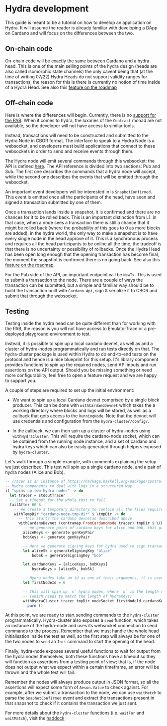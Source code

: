 # Hydra development

This guide is meant to be a tutorial on how to develop an application on Hydra. It will assume the reader is already familiar with developing a DApp on Cardano and will focus on the differences between the two.

## On-chain code

On-chain code will be exactly the same between Cardano and a hydra head. This is one of the main selling points of the hydra design (heads are also called isomorphic state channels) the only caveat being that (at the time of writing 07/22) Hydra Heads do not support validity ranges for transactions, the reason for this is there is currently no notion of time inside of a Hydra Head. See also this [feature on the roadmap](https://github.com/input-output-hk/hydra/issues/196)

## Off-chain code

Here is where the differences will begin. Currently, there is no [support for the PAB](https://github.com/input-output-hk/hydra/issues/214). When it comes to hydra, the luxaries of the `Contract` monad are not available, so the developer will not have access to similar tools.

Instead, transactions will need to be constructed and submitted to the Hydra Node in CBOR format. The interface to speak to a Hydra Node is a websocket, and developers must build applications that connect to these websockets in order to send and receive events through them.

The Hydra node will emit several commands through this websocket: the API is defined [here](/api-reference).
The API reference is divided into two sections: Pub and Sub.
The first one describes the commands that a hydra node will accept, while the second one describes the events that will be emitted through the websocket.

An important event developers will be interested in is `SnaphotConfirmed`. This event is emitted once all the participants of the head, have seen and signed a transaction submitted by one of them.

Once a transaction lands inside a snapshot, it is confirmed and there are no chances for it to be rolled back. This is an important distinction from L1: in that case, when a node sees a transaction there is still a chance that it might be rolled back (where the probability of this goes to 0 as more blocks are added), in the hydra world, the only way to make a snapshot is to have every single node in the head approve of it.
This is a synchronous process and requires all the head participants to be online all the time, the tradeoff is that there is no uncertainty or possibility of rollbacks. Once the Hydra Head has been open long enough that the opening transaction has become final, the moment the snapshot is confirmed there is no going back. See also this [feature on the roadmap](https://github.com/input-output-hk/hydra/issues/185).

For the Pub side of the API, an important endpoint will be `NewTx`. This is used to submit a transaction to the node. There are a couple of ways the transaction can be submitted, but a simple and familiar way should be to build the transaction built with `Cardano.Api`, sign & serialize it to CBOR and submit that through the websocket.

## Testing

Testing inside the hydra head can be quite different than for working with the PAB, the reason is you will not have access to EmulatorTrace or a pre-deployed playground environment to test.

Instead, it is possible to spin up a local cardano devnet, as well as and a cluster of hydra-nodes programmatically and run tests directly on that.
The hydra-cluster package is used within Hydra to do end-to-end tests on the protocol and hence is a nice blueprint for this setup. It's library component provides functions to spin up the required nodes, send API inputs and run assertions on the API output. Should you be missing something or need more configurability, feel free to open a feature request and we are happy to support you.

A couple of steps are required to set up the initial environment:

- We want to spin up a local Cardano devnet comprised by a single block producer. This can be done with `withCardanoDevnet` which takes the a working directory where blocks and logs will be stored, as well as a callback that gets access to the `RunningNode`. Note that the devnet will use credentials and configuration from the `hydra-cluster/config/`.

- In the callback, we can then spin up a cluster of hydra-nodes using `withHydraCluster`. This will require the cardano-node socket, which can be obtained from the running node instance, and a set of cardano and hydra keys which can also be easily generated through helpers exposed by `hydra-cluster`.

Let's walk through a simple example, with comments explaining the setup we just described.
This test will spin up a single cardano node, and a pair of hydra nodes (Alice and Bob).

```haskell
-- Tracer is an instance of https://hackage.haskell.org/package/contra-tracer and is used by several
-- hydra components to deal with logs in a structured way
it "spins up two hydra nodes" -> do
  let tracer = stdoutTracer
  -- Set a timeout for the whole test to fail
  failAfter 60 $
    -- We create a temporary directory to contain all the files required to spin up a node
    withTempDir "cardano-node-tmp-dir" $ \tmpDir -> do
      -- This starts the cardano devnetas described above
      withCardanoDevnet (contramap FromCardanoNode tracer) tmpDir $ \(RunningNode{nodeSocket}) -> do
        -- We generate pairs of cardano keys for alice and bob, this pair is a tuple of verification and signing key
        aliceKeys <- generate genKeyPair
        bobKeys <- generate genKeyPair

        -- Here we generate signing keys for hydra used to sign transactions on layer 2 only
        let aliceSk = generateSigningKey "alice"
            bobSk = generateSigningKey "bob"

        let cardanoKeys = [aliceKeys, bobKeys]
            hydraKeys = [aliceSk, bobSk]

        -- Hydra nodes take an id as one of their arguments, it is used to identify them with the head protocol
        let firstNodeId = 0

        -- This will spin up `n` hydra nodes, where `n` is the length of the cardanoKeys list
        -- (which needs to match the length of hydraKeys)
        withHydraCluster tracer tmpDir nodeSocket firstNodeId cardanoKeys hydraKeys $ \nodes -> do
          pure ()
```

At this point, we are ready to start sending commands to the `hydra-cluster` programmatically.
Hydra-cluster also exposes a `send` function, which takes an instance of the hydra-node and uses its websocket connection to send commands to the process.
Remember that we must handle the whole head initialisation inside the test as well, so the first step will always be for one of the two nodes to `send` an `Init` command to start the opening of the head.

Finally, hydra-node exposes several useful functions to wait for output from the hydra nodes themselves, both these functions have a timeout so they will function as assertions from a testing point of view; that is, if the node does not output what we expect within a certain timeframe, an error will be thrown and the whole test will fail.

Remember the nodes will always produce output in JSON format, so all the assertions will expect some form of `Aeson.Value` to check against. For example, after we submit a transaction to the node, we can use `waitMatch` to parse the `SnaphotConfirmed` event and extract the transactions present in that snapshot to check if it contains the transaction we just sent.

For more details about the `hydra-cluster` functions (i.e. `waitFor` and `waitMatch`), visit the [haddock](/haddock/hydra-cluster/HydraNode.html)
